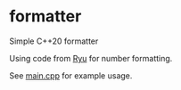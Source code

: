 # formatter
Simple C++20 formatter

Using code from [Ryu](https://github.com/ulfjack/ryu/) for number formatting.

See [main.cpp](https://github.com/jhanssen/fmt/blob/main/main.cpp) for example usage.
